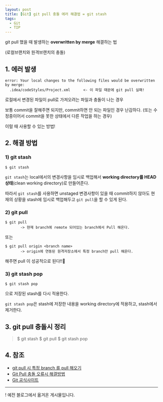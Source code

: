```yaml
---
layout: post
title: [Git] git pull 충돌 에러 해결법 = git stash
tags:
  - Git
  - TIP
---
```


git pull 했을 때 발생하는 **overwritten by merge** 해결하는 법

(로컬브랜치와 원격브랜치의 충돌)



## 1. 에러 발생

    error: Your local changes to the following files would be overwritten by merge:
      .idea/codeStyles/Project.xml      <- 이 파일 때문에 git pull 실패!

로컬에서 변경된 파일이 pull로 가져오려는 파일과 충돌이 나는 경우

보통 commit을 잘해주면 되지만, commit하면 안 되는 파일인 경우 난감하다. (또는 수정중이어서 commit을 못한 상태에서 다른 작업을 하는 경우)

이럴 때 사용할 수 있는 방법!



## 2. 해결 방법
### 1) git stash

    $ git stash

`git stash`는 local에서의 변경사항을 임시로 백업해서 **working directory를 HEAD상태**(clean working directory)로 만들어준다.

따라서 `git stash`를 사용하면 unstaged 변경사항이 있을 때 commit하지 않아도 현재의 상황을 stash에 임시로 백업해두고 `git pull`을 할 수 있게 된다.



### 2) git pull

    $ git pull
           -> 현재 branch에 remote 되어있는 branch에서 Pull 해온다.
 
또는

    $ git pull origin <branch name>     
           -> origin에 연동된 원격저장소에서 특정 branch만 pull 해온다.

해주면 pull 이 성공적으로 된다!!🥳



### 3) git stash pop

    $ git stash pop

으로 저장된 stash를 다시 적용한다.

`git stash pop`은 stash에 저장한 내용을 working directory에 적용하고, stash에서 제거한다.



## 3. git pull 충돌시 정리
> $ git stash
> $ git pull
> $ git stash pop



## 4. 참조
- [git pull 시 특정 branch 를 pull 해오기](https://potensj.tistory.com/90)
- [Git Pull 충돌 오류시 해결방법](https://nesoy.github.io/articles/2017-03/Git-Stash)
- [Git 공식사이트](https://git-scm.com/docs/git-stash)

---
! 예전 블로그에서 옮겨온 게시물입니다.